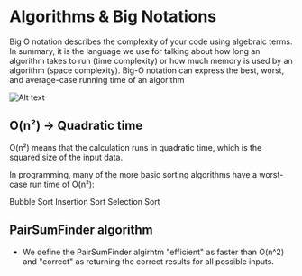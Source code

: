 # Algorithms & Big Notations

Big O notation describes the complexity of your code using algebraic terms. In summary, it is the language we use for talking about how long an algorithm takes to run (time complexity) or how much memory is used by an algorithm (space complexity). Big-O notation can express the best, worst, and average-case running time of an algorithm

![Alt text](big-o-cheatsheet.png)

## O(n²) -> Quadratic time

O(n²) means that the calculation runs in quadratic time, which is the squared size of the input data.

In programming, many of the more basic sorting algorithms have a worst-case run time of O(n²):

Bubble Sort
Insertion Sort
Selection Sort

## PairSumFinder algorithm

- We define the PairSumFinder algirhtm "efficient" as faster than O(n^2) and "correct" as returning the correct results for all possible inputs.
